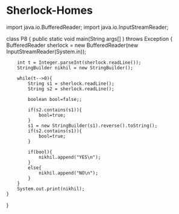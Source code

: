 # Sherlock-Homes


import java.io.BufferedReader;
import java.io.InputStreamReader;
 
 

class P8
{
    public static void main(String args[] ) throws Exception {
       BufferedReader sherlock = new BufferedReader(new InputStreamReader(System.in));
	
		int t = Integer.parseInt(sherlock.readLine());
		StringBuilder nikhil = new StringBuilder();
 
		while(t-->0){
			String s1 = sherlock.readLine();
			String s2 = sherlock.readLine();
			
			boolean bool=false;;
			
			if(s2.contains(s1)){
				bool=true;
			}
			s1 = new StringBuilder(s1).reverse().toString();
			if(s2.contains(s1)){
				bool=true;
			}
			
			if(bool){
				nikhil.append("YES\n");
			}
			else{
				nikhil.append("NO\n");
			}
		}
		System.out.print(nikhil);
    }
}	

